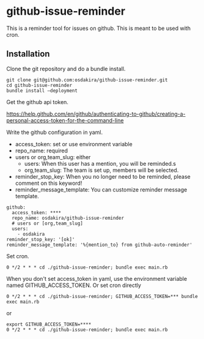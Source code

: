 # github-issue-reminder

This is a reminder tool for issues on github.
This is meant to be used with cron.

## Installation

Clone the git repository and do a bundle install.

```
git clone git@github.com:osdakira/github-issue-reminder.git
cd github-issue-reminder
bundle install –deployment
```

Get the github api token.

https://help.github.com/en/github/authenticating-to-github/creating-a-personal-access-token-for-the-command-line

Write the github configuration in yaml.

- access_token: set or use environment variable
- repo_name: required
- users or org,team_slug: either
  - users: When this user has a mention, you will be reminded.s
  - org,team_slug: The team is set up, members will be selected.
- reminder_stop_key: When you no longer need to be reminded, please comment on this keyword!
- reminder_message_template: You can customize reminder message template.

```
github:
  access_token: ****
  repo_name: osdakira/github-issue-reminder
  # users or [org,team_slug]
  users:
    - osdakira
reminder_stop_key: '[ok]'
reminder_message_template: '%{mention_to} from github-auto-reminder'
```

Set cron.

```
0 */2 * * * cd ./github-issue-reminder; bundle exec main.rb
```


When you don't set access_token in yaml, use the environment variable named GITHUB_ACCESS_TOKEN.
Or set cron directly

```
0 */2 * * * cd ./github-issue-reminder; GITHUB_ACCESS_TOKEN=*** bundle exec main.rb
```

or

```
export GITHUB_ACCESS_TOKEN=****
0 */2 * * * cd ./github-issue-reminder; bundle exec main.rb
```
